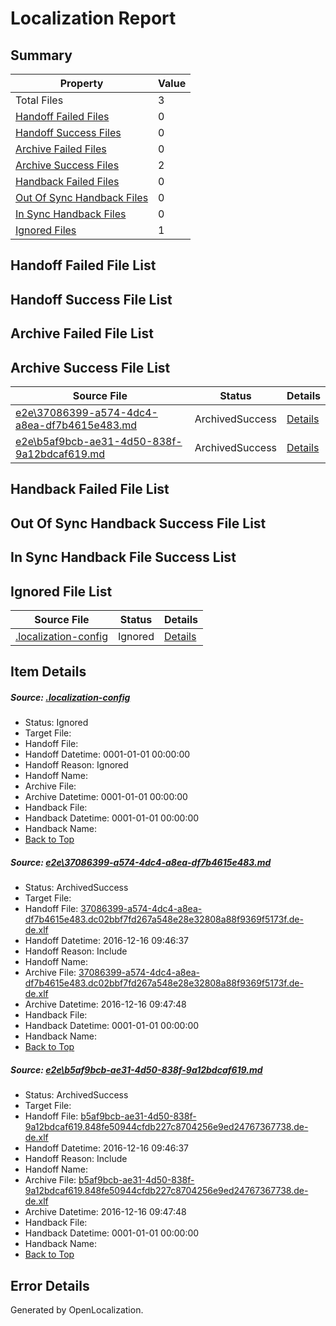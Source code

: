 # <a name='report-top'></a> Localization Report

## Summary
 Property | Value 
 -------- | ----- 
 Total Files | 3
[ Handoff Failed Files ](#handoff-failed-list)| 0
[ Handoff Success Files ](#handoff-success-list)| 0
[ Archive Failed Files ](#archive-failed-list)| 0
[ Archive Success Files ](#archive-success-list)| 2
[ Handback Failed Files ](#handback-failed-list)| 0
[ Out Of Sync Handback Files ](#outofsync-handback-success-list)| 0
[ In Sync Handback Files ](#insync-handback-success-list)| 0
[ Ignored Files ](#ignored-list)| 1

## <a name='handoff-failed-list'></a> Handoff Failed File List

## <a name='handoff-success-list'></a> Handoff Success File List

## <a name='archive-failed-list'></a> Archive Failed File List

## <a name='archive-success-list'></a> Archive Success File List
 Source File | Status | Details 
 ----------- | ------ | ------- 
 [e2e\37086399-a574-4dc4-a8ea-df7b4615e483.md](https://github.com/OpenLocalizationTestOrg/ol-test0/blob/75ff045036fb2d24b02a358f0dcd82556dc6364a/e2e/37086399-a574-4dc4-a8ea-df7b4615e483.md) | ArchivedSuccess | [Details](#fd5d65eb594080450078d579b0d3127a21480f131)
 [e2e\b5af9bcb-ae31-4d50-838f-9a12bdcaf619.md](https://github.com/OpenLocalizationTestOrg/ol-test0/blob/75ff045036fb2d24b02a358f0dcd82556dc6364a/e2e/b5af9bcb-ae31-4d50-838f-9a12bdcaf619.md) | ArchivedSuccess | [Details](#932db14d140c92fe3fc6dca500461f4ff87b18b52)

## <a name='handback-failed-list'></a> Handback Failed File List

## <a name='outofsync-handback-success-list'></a> Out Of Sync Handback Success File List

## <a name='insync-handback-success-list'></a> In Sync Handback File Success List

## <a name='ignored-list'></a> Ignored File List
 Source File | Status | Details 
 ----------- | ------ | ------- 
 [.localization-config](https://github.com/OpenLocalizationTestOrg/ol-test0/blob/75ff045036fb2d24b02a358f0dcd82556dc6364a/.localization-config) | Ignored | [Details](#cb0632cf59c1387fc1742bfb9fa3c47f87e2e5c90)

## Item Details
##### <a name='cb0632cf59c1387fc1742bfb9fa3c47f87e2e5c90'></a> Source: [.localization-config](https://github.com/OpenLocalizationTestOrg/ol-test0/blob/75ff045036fb2d24b02a358f0dcd82556dc6364a/.localization-config)
* Status: Ignored
* Target File: 
* Handoff File: 
* Handoff Datetime: 0001-01-01 00:00:00
* Handoff Reason: Ignored
* Handoff Name: 
* Archive File: 
* Archive Datetime: 0001-01-01 00:00:00
* Handback File: 
* Handback Datetime: 0001-01-01 00:00:00
* Handback Name: 
* [Back to Top](#report-top)

##### <a name='fd5d65eb594080450078d579b0d3127a21480f131'></a> Source: [e2e\37086399-a574-4dc4-a8ea-df7b4615e483.md](https://github.com/OpenLocalizationTestOrg/ol-test0/blob/75ff045036fb2d24b02a358f0dcd82556dc6364a/e2e/37086399-a574-4dc4-a8ea-df7b4615e483.md)
* Status: ArchivedSuccess
* Target File: 
* Handoff File: [37086399-a574-4dc4-a8ea-df7b4615e483.dc02bbf7fd267a548e28e32808a88f9369f5173f.de-de.xlf](https://github.com/OpenLocalizationTestOrg/ol-test0-handoff/blob/f7fd63ff20b8841a1344d7fb2bf8afeddbbcaa31/ol-handoff/OpenLocalizationTestOrg/ol-test0-dede/xinjiang/ht/37086399-a574-4dc4-a8ea-df7b4615e483.dc02bbf7fd267a548e28e32808a88f9369f5173f.de-de.xlf)
* Handoff Datetime: 2016-12-16 09:46:37
* Handoff Reason: Include
* Handoff Name: 
* Archive File: [37086399-a574-4dc4-a8ea-df7b4615e483.dc02bbf7fd267a548e28e32808a88f9369f5173f.de-de.xlf](https://github.com/OpenLocalizationTestOrg/ol-test0-handoff/blob/ffbeaf9180a6d526a846bf864066f0761ddefede/ol-archive/OpenLocalizationTestOrg/ol-test0-dede/xinjiang/ht/37086399-a574-4dc4-a8ea-df7b4615e483.dc02bbf7fd267a548e28e32808a88f9369f5173f.de-de.xlf)
* Archive Datetime: 2016-12-16 09:47:48
* Handback File: 
* Handback Datetime: 0001-01-01 00:00:00
* Handback Name: 
* [Back to Top](#report-top)

##### <a name='932db14d140c92fe3fc6dca500461f4ff87b18b52'></a> Source: [e2e\b5af9bcb-ae31-4d50-838f-9a12bdcaf619.md](https://github.com/OpenLocalizationTestOrg/ol-test0/blob/75ff045036fb2d24b02a358f0dcd82556dc6364a/e2e/b5af9bcb-ae31-4d50-838f-9a12bdcaf619.md)
* Status: ArchivedSuccess
* Target File: 
* Handoff File: [b5af9bcb-ae31-4d50-838f-9a12bdcaf619.848fe50944cfdb227c8704256e9ed24767367738.de-de.xlf](https://github.com/OpenLocalizationTestOrg/ol-test0-handoff/blob/f7fd63ff20b8841a1344d7fb2bf8afeddbbcaa31/ol-handoff/OpenLocalizationTestOrg/ol-test0-dede/xinjiang/ht/b5af9bcb-ae31-4d50-838f-9a12bdcaf619.848fe50944cfdb227c8704256e9ed24767367738.de-de.xlf)
* Handoff Datetime: 2016-12-16 09:46:37
* Handoff Reason: Include
* Handoff Name: 
* Archive File: [b5af9bcb-ae31-4d50-838f-9a12bdcaf619.848fe50944cfdb227c8704256e9ed24767367738.de-de.xlf](https://github.com/OpenLocalizationTestOrg/ol-test0-handoff/blob/ffbeaf9180a6d526a846bf864066f0761ddefede/ol-archive/OpenLocalizationTestOrg/ol-test0-dede/xinjiang/ht/b5af9bcb-ae31-4d50-838f-9a12bdcaf619.848fe50944cfdb227c8704256e9ed24767367738.de-de.xlf)
* Archive Datetime: 2016-12-16 09:47:48
* Handback File: 
* Handback Datetime: 0001-01-01 00:00:00
* Handback Name: 
* [Back to Top](#report-top)


## Error Details

Generated by OpenLocalization.
